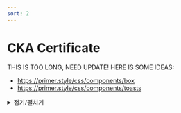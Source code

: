 ```yaml
---
sort: 2
---
```


# CKA Certificate

THIS IS TOO LONG, NEED UPDATE! HERE IS SOME IDEAS:

- https://primer.style/css/components/box
- https://primer.style/css/components/toasts

<details markdown="1">
<summary>접기/펼치기</summary>

<!--summary 아래 빈칸 공백 두고 내용을 적는공간-->
```note
Answer:

</details>


Markdown is supported, Text can be **bold**, _italic_, or ~~strikethrough~~. [Links](https://github.com) should be blue with no underlines

`inline code`

[`inline code inside link`](./)
```

```note
This is note2
```

```note
This is note3
```

```tip
It’s bigger than a bread box.
```

```tip
It’s tip 2
```

```warning
Strong prose may provoke extreme mental exertion. Reader discretion is strongly advised.
```

```danger
Mad scientist at work!
```
